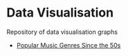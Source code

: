 # Data Visualisation

Repository of data visualisation graphs

- [Popular Music Genres Since the 50s](/billboard_100)
